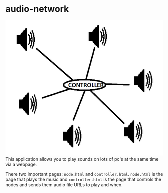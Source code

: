 # audio-network
![icon](icon.png "audio-network")
This application allows you to play sounds on lots of pc's at the same time via a webpage.

There two important pages: `node.html` and `controller.html`. `node.html` is the page that plays the music and `controller.html` is the page that controls the nodes and sends them audio file URLs to play and when.
